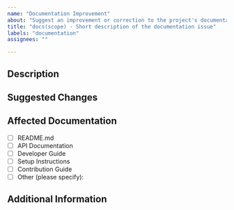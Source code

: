 ```yaml
---
name: "Documentation Improvement"
about: "Suggest an improvement or correction to the project's documentation"
title: "docs(scope) - Short description of the documentation issue"
labels: "documentation"
assignees: ""

---
```


## Description
<!-- Describe the issue with the current documentation or areas where improvement is needed. -->

## Suggested Changes
<!-- Provide the suggested changes or additions to the documentation, including code snippets if applicable. -->

## Affected Documentation

- [ ] README.md
- [ ] API Documentation
- [ ] Developer Guide
- [ ] Setup Instructions
- [ ] Contribution Guide
- [ ] Other (please specify):

## Additional Information
<!-- Any other context, examples, or links that may help improve the documentation.-->
